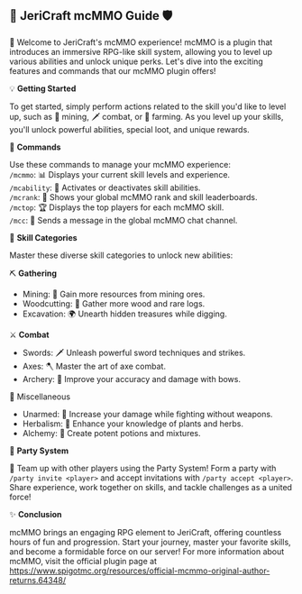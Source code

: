 ## 🏹 JeriCraft mcMMO Guide 🛡️

🎉 Welcome to JeriCraft's mcMMO experience! mcMMO is a plugin that introduces an immersive RPG-like skill system,
allowing you to level up various abilities and unlock unique perks. Let's dive into the exciting features and commands
that our mcMMO plugin offers!

💡 **Getting Started**

To get started, simply perform actions related to the skill you'd like to level up, such as 💎 mining, 🗡️ combat, or 🌱
farming. As you level up your skills, you'll unlock powerful abilities, special loot, and unique rewards.

📜 **Commands**

Use these commands to manage your mcMMO experience:<br>
`/mcmmo`: 📊 Displays your current skill levels and experience.<br>
`/mcability`: 🔄 Activates or deactivates skill abilities.<br>
`/mcrank`: 🥇 Shows your global mcMMO rank and skill leaderboards.<br>
`/mctop`: 🏆 Displays the top players for each mcMMO skill.<br>
`/mcc`: 💬 Sends a message in the global mcMMO chat channel.

🚀 **Skill Categories**

Master these diverse skill categories to unlock new abilities:

⛏️ **Gathering**

- Mining: 💎 Gain more resources from mining ores.
- Woodcutting: 🌳 Gather more wood and rare logs.
- Excavation: 🌍 Unearth hidden treasures while digging.

⚔️ **Combat**

- Swords: 🗡️ Unleash powerful sword techniques and strikes.
- Axes: 🪓 Master the art of axe combat.
- Archery: 🏹 Improve your accuracy and damage with bows.

🔮 Miscellaneous

- Unarmed: 🤜 Increase your damage while fighting without weapons.
- Herbalism: 🌿 Enhance your knowledge of plants and herbs.
- Alchemy: 🧪 Create potent potions and mixtures.

🎉 **Party System**

🤝 Team up with other players using the Party System! Form a party with `/party invite <player>` and accept invitations
with `/party accept <player>`. Share experience, work together on skills, and tackle challenges as a united force!

✨ **Conclusion**

mcMMO brings an engaging RPG element to JeriCraft, offering countless hours of fun and progression. Start your journey,
master your favorite skills, and become a formidable force on our server! For more information about mcMMO, visit the
official plugin page at https://www.spigotmc.org/resources/official-mcmmo-original-author-returns.64348/
